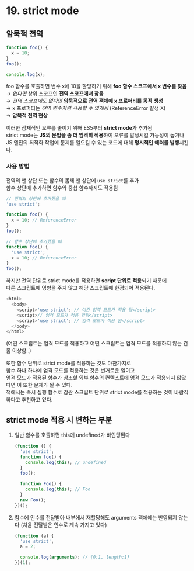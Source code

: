 # 19. strict mode

## 암묵적 전역

```js
function foo() {
  x = 10;
}
foo();

console.log(x);
```

foo 함수를 호출하면 변수 x에 10을 할당하기 위해 **foo 함수 스코프에서 x 변수를 찾음** <br>
→ _없다면_ 상위 스코프인 **전역 스코프에서 찾음** <br>
→ _전역 스코프에도 없다면_ **암묵적으로 전역 객체에 x 프로퍼티를 동적 생성** <br>
→ x 프로퍼티는 _전역 변수처럼 사용할 수 있게됨_ (ReferenceError 발생 X) <br>
→ **암묵적 전역 현상**

이러한 잠재적인 오류를 줄이기 위해 ES5부터 **strict mode**가 추가됨 <br>
strict mode는 **JS의 문법을 좀 더 엄격히 적용**하여 오류를 발생시킬 가능성이 높거나<br>
JS 엔진의 최적화 작업에 문제를 일으킬 수 있는 코드에 대해 **명시적인 에러를 발생**시킨다.

### 사용 방법

전역의 맨 상단 또는 함수의 몸체 맨 상단에 `use strict`를 추가<br>
함수 상단에 추가하면 함수와 중첩 함수까지도 적용됨

```js
// 전역의 상단에 추가했을 때
'use strict';

function foo() {
  x = 10; // ReferenceError
}
foo();

// 함수 상단에 추가했을 때
function foo() {
  'use strict';
  x = 10; // ReferenceError
}
foo();
```

하지만 전역 단위로 strict mode를 적용하면 **script 단위로 적용**되기 때문에<br>
다른 스크립트에 영향을 주지 않고 해당 스크립트에 한정되어 적용된다.

```js
<html>
  <body>
    <script>'use strict'; // 여긴 엄격 모드가 적용 됨</script>
    <script>// 엄격 모드가 적용 안됨</script>
    <script>'use strict'; // 엄격 모드가 적용 됨</script>
  </body>
</html>
```

(어떤 스크립트는 엄격 모드를 적용하고 어떤 스크립트는 엄격 모드를 적용하지 않는 건 좀 이상함..)

또한 함수 단위로 strict mode를 적용하는 것도 마찬가지로<br>
함수 하나 하나에 엄격 모드를 적용하는 것은 번거로운 일이고<br>
엄격 모드가 적용된 함수가 참조할 외부 함수의 컨텍스트에 엄격 모드가 적용되지 않았다면 이 또한 문제가 될 수 있다.<br>
책에서는 즉시 실행 함수로 감싼 스크립트 단위로 strict mode를 적용하는 것이 바람직하다고 추천하고 있다.<br>

## strict mode 적용 시 변하는 부분

1. 일반 함수를 호출하면 this에 undefined가 바인딩된다

   ```js
   (function () {
     'use strict';
     function foo() {
       console.log(this); // undefined
     }
     foo();

     function Foo() {
       console.log(this); // Foo
     }
     new Foo();
   })();
   ```

2. 함수에 인수를 전달받아 내부에서 재할당해도 arguments 객체에는 반영되지 않는다
   (처음 전달받은 인수로 계속 가지고 있다)

   ```js
   (function (a) {
     'use strict';
     a = 2;

     console.log(arguments); // {0:1, length:1}
   })(1);
   ```
